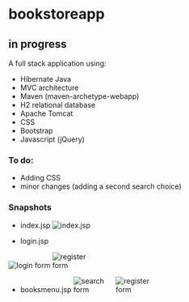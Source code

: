 # bookstoreapp

## in progress

A full stack application using:

- Hibernate Java
- MVC architecture
- Maven (maven-archetype-webapp)
- H2 relational database
- Apache Tomcat
- CSS
- Bootstrap
- Javascript (jQuery)

### To do:

- Adding CSS
- minor changes (adding a second search choice)

### Snapshots

- index.jsp
  <img src="https://user-images.githubusercontent.com/65850263/194075536-96cb78bd-3b6d-43ee-b0bf-96a6153b4053.png" alt="index.jsp" style= "display:inline-block;
  margin: 0 auto;
  max-width:120px">

- login.jsp

<img src="https://user-images.githubusercontent.com/65850263/194191474-84529a1e-ba44-4a57-a3f8-35b7433dd175.png" alt="login form" style= "display:inline;
  margin: 0 auto;
  max-width:100px">
<img src="https://user-images.githubusercontent.com/65850263/194191391-433a1818-bf03-4b3d-bc4a-6e10d613a1fd.png" alt="register form" style= "display:inline;
  margin: 0 auto;
  max-width:100px">
  
- booksmenu.jsp
  <img src="https://user-images.githubusercontent.com/65850263/194362675-0607b6b6-8446-4a84-8c67-2c6e417d2fd1.png" alt="search form" style= "display:inline;
  margin: 0 auto;
  max-width:80px">
  <img src="https://user-images.githubusercontent.com/65850263/194362924-4751af87-fcb9-4a81-9ed0-b7f70b792aad.png" alt="register form" style=       "display:inline;
  margin: 0 auto;
  max-width:80px">
  


